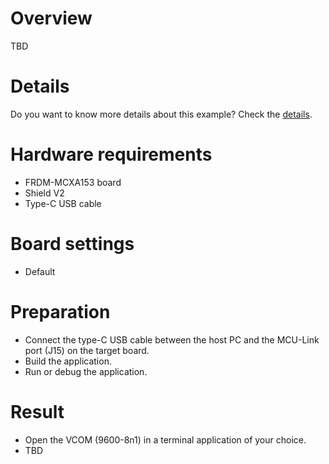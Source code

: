 Overview
========
TBD

Details
====================
Do you want to know more details about this example? Check the [details](./readme_details.md).

Hardware requirements
=====================
- FRDM-MCXA153 board
- Shield V2
- Type-C USB cable

Board settings
==============
- Default

Preparation
===========
- Connect the type-C USB cable between the host PC and the MCU-Link port (J15) on the target board.
- Build the application.
- Run or debug the application.

Result
======
- Open the VCOM (9600-8n1) in a terminal application of your choice.
- TBD
